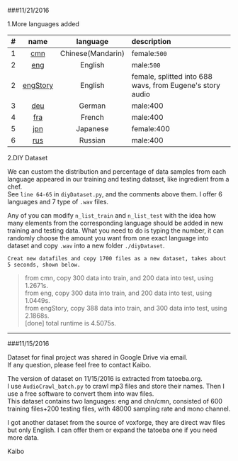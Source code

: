 	
###11/21/2016

1.More languages added  

|#|name|language|description|  
|:---:|:----:|:----:|:---  
|1|[cmn](http://tatoeba.org/eng/sentences/with_audio/cmn "Chinese")| Chinese(Mandarin)| female:`500`|  
|2|[eng](http://tatoeba.org/eng/sentences/with_audio/eng "English")| English| male:`500`|  
|2|[engStory]('wutheringheights' "English")|English| female, splitted into 688 wavs, from Eugene's story audio|  
|3|[deu](http://tatoeba.org/eng/sentences/with_audio/deu "German,")| German| male:400|  
|4|[fra](http://tatoeba.org/eng/sentences/with_audio/fra "French,")| French| male:400|  
|5|[jpn](http://tatoeba.org/eng/sentences/with_audio/jpn "Japanes")| Japanese| female:400|  
|6|[rus](http://tatoeba.org/eng/sentences/with_audio/rus "Russian")| Russian| male:400|  

2.DIY Dataset

We can custom the distribution and percentage of data samples from each language appeared in our training and testing dataset, like ingredient from a chef.  
See `line 64-65` in `diyDataset.py`, and the comments above them. I offer 6 languages and 7 type of `.wav` files.

Any of you can modify `n_list_train` and `n_list_test` with the idea how many elements from the corresponding language should be added in new training and testing data. What you need to do is typing the number, it can randomly choose the amount you want from one exact language into dataset and copy `.wav` into a new folder `./diyDataset`.
```
Creat new datafiles and copy 1700 files as a new dataset, takes about 5 seconds, shown below.
```
>from cmn, copy 300 data into train, and 200 data into test, using 1.2671s.  
>from eng, copy 300 data into train, and 200 data into test, using 1.0449s.  
>from engStory, copy 388 data into train, and 300 data into test, using 2.1868s.  
>[done] total runtime is 4.5075s.   


---
###11/15/2016

Dataset for final project was shared in Google Drive via email.   
If any question, please feel free to contact Kaibo.  

The version of dataset on 11/15/2016 is extracted from tatoeba.org.  
I use `AudioCrawl_batch.py` to crawl mp3 files and store their names. Then I use a free software to convert them into wav files.  
This dataset contains two languages: eng and chn/cmn, consisted of 600 training files+200 testing files, with 48000 sampling rate and mono channel.  

I got another dataset from the source of voxforge, they are direct wav files but only English. I can offer them or expand the tatoeba one if you need more data.



Kaibo
